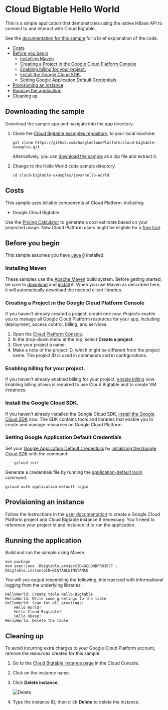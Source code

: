 # Cloud Bigtable Hello World

This is a simple application that demonstrates using the native HBase API
to connect to and interact with Cloud Bigtable.

See the [documentation for this
sample](https://cloud.google.com/bigtable/docs/samples-java-hello) for a brief
explanation of the code.

<!-- START doctoc generated TOC please keep comment here to allow auto update -->
<!-- DON'T EDIT THIS SECTION, INSTEAD RE-RUN doctoc TO UPDATE -->

- [Costs](#costs)
- [Before you begin](#before-you-begin)
  - [Installing Maven](#installing-maven)
  - [Creating a Project in the Google Cloud Platform Console](#creating-a-project-in-the-google-cloud-platform-console)
  - [Enabling billing for your project.](#enabling-billing-for-your-project)
  - [Install the Google Cloud SDK.](#install-the-google-cloud-sdk)
  - [Setting Google Application Default Credentials](#setting-google-application-default-credentials)
- [Provisioning an instance](#provisioning-an-instance)
- [Running the application](#running-the-application)
- [Cleaning up](#cleaning-up)

<!-- END doctoc generated TOC please keep comment here to allow auto update -->


## Downloading the sample

Download the sample app and navigate into the app directory:

1.  Clone the [Cloud Bigtable examples repository][github-repo], to your local
    machine:

        git clone https://github.com/GoogleCloudPlatform/cloud-bigtable-examples.git

    Alternatively, you can [download the sample][github-zip] as a zip file and
    extract it.

2.  Change to the Hello World code sample directory.

        cd cloud-bigtable-examples/java/hello-world

[github-repo]: https://github.com/GoogleCloudPlatform/cloud-bigtable-examples
[github-zip]: https://github.com/GoogleCloudPlatform/cloud-bigtable-examples/archive/master.zip


## Costs

This sample uses billable components of Cloud Platform, including:

+   Google Cloud Bigtable

Use the [Pricing Calculator][bigtable-pricing] to generate a cost estimate
based on your projected usage.  New Cloud Platform users might be eligible for
a [free trial][free-trial].

[bigtable-pricing]: https://cloud.google.com/products/calculator/#id=1eb47664-13a2-4be1-9d16-6722902a7572
[free-trial]: https://cloud.google.com/free-trial


## Before you begin

This sample assumes you have [Java 8][java8] installed.

[java8]: http://www.oracle.com/technetwork/java/javase/downloads/

### Installing Maven

These samples use the [Apache Maven][maven] build system. Before getting
started, be sure to [download][maven-download] and [install][maven-install] it.
When you use Maven as described here, it will automatically download the needed
client libraries.

[maven]: https://maven.apache.org
[maven-download]: https://maven.apache.org/download.cgi
[maven-install]: https://maven.apache.org/install.html

### Creating a Project in the Google Cloud Platform Console

If you haven't already created a project, create one now. Projects enable you to
manage all Google Cloud Platform resources for your app, including deployment,
access control, billing, and services.

1. Open the [Cloud Platform Console][cloud-console].
1. In the drop-down menu at the top, select **Create a project**.
1. Give your project a name.
1. Make a note of the project ID, which might be different from the project
   name. The project ID is used in commands and in configurations.

[cloud-console]: https://console.cloud.google.com/

### Enabling billing for your project.

If you haven't already enabled billing for your project, [enable
billing][enable-billing] now.  Enabling billing allows is required to use Cloud Bigtable
and to create VM instances.

[enable-billing]: https://console.cloud.google.com/project/_/settings

### Install the Google Cloud SDK.

If you haven't already installed the Google Cloud SDK, [install the Google
Cloud SDK][cloud-sdk] now. The SDK contains tools and libraries that enable you
to create and manage resources on Google Cloud Platform.

[cloud-sdk]: https://cloud.google.com/sdk/

### Setting Google Application Default Credentials

Set your [Google Application Default
Credentials][application-default-credentials] by [initializing the Google Cloud
SDK][cloud-sdk-init] with the command:

		gcloud init

Generate a credentials file by running the [application-default login](https://cloud.google.com/sdk/gcloud/reference/auth/application-default/login) command:

    gcloud auth application-default login

[cloud-sdk-init]: https://cloud.google.com/sdk/docs/initializing
[application-default-credentials]: https://developers.google.com/identity/protocols/application-default-credentials


## Provisioning an instance

Follow the instructions in the [user
documentation](https://cloud.google.com/bigtable/docs/creating-instance) to
create a Google Cloud Platform project and Cloud Bigtable instance if necessary.
You'll need to reference your project id and instance id to run the
application.


## Running the application

Build and run the sample using Maven.

    mvn package
    mvn exec:java -Dbigtable.projectID=GCLOUDPROJECT -Dbigtable.instanceID=BIGTABLEINSTANCE

You will see output resembling the following, interspersed with informational logging
from the underlying libraries:

    HelloWorld: Create table Hello-Bigtable
    HelloWorld: Write some greetings to the table
    HelloWorld: Scan for all greetings:
        Hello World!
        Hello Cloud Bigtable!
        Hello HBase!
    HelloWorld: Delete the table


## Cleaning up

To avoid incurring extra charges to your Google Cloud Platform account, remove
the resources created for this sample.

1.  Go to the [Cloud Bigtable instance page](https://console.cloud.google.com/project/_/bigtable/instances) in the Cloud Console.

1.  Click on the instance name.

1.  Click **Delete instance**.

    ![Delete](https://cloud.google.com/bigtable/img/delete-quickstart-instance.png)

1. Type the instance ID, then click **Delete** to delete the instance.

